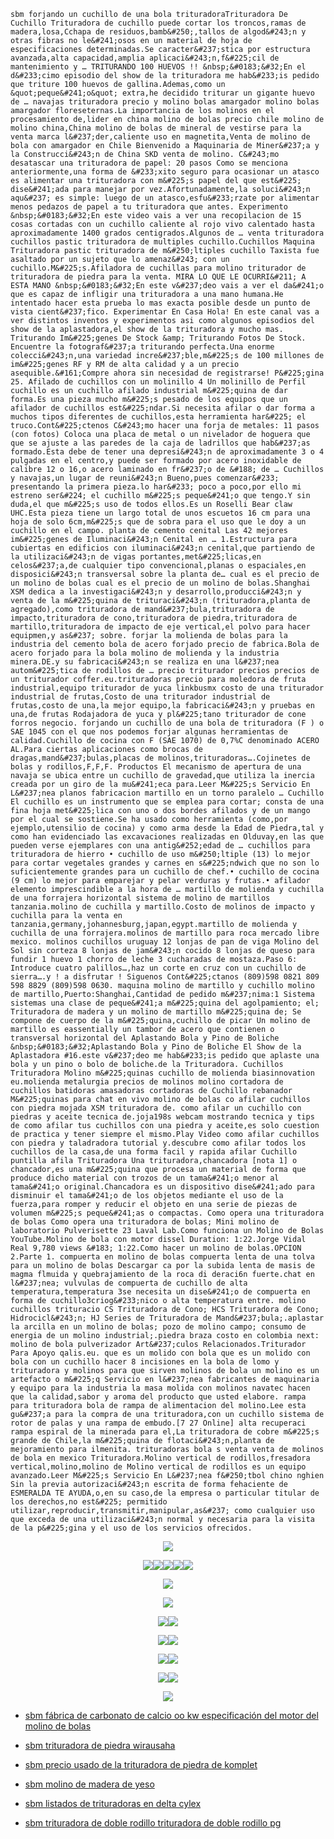 
```
sbm forjando un cuchillo de una bola trituradoraTrituradora De Cuchillo Trituradora de cuchillo puede cortar los troncos,ramas de madera,losa,Cchapa de residuos,bamb&#250;,tallos de algod&#243;n y otras fibras no le&#241;osos en un material de hoja de especificaciones determinadas.Se caracter&#237;stica por estructura avanzada,alta capacidad,amplia aplicaci&#243;n,f&#225;cil de mantenimiento y … TRITURANDO 100 HUEVOS !! &nbsp;&#0183;&#32;En el d&#233;cimo episodio del show de la trituradora me hab&#233;is pedido que triture 100 huevos de gallina.Ademas,como un &quot;peque&#241;o&quot; extra,he decidido triturar un gigante huevo de … navajas trituradora precio y molino bolas amargador molino bolas amargador floreseternas.La importancia de los molinos en el procesamiento de,lider en china molino de bolas precio chile molino de molino china,China molino de bolas de mineral de vestirse para la venta marca l&#237;der,caliente uso en magnetita,Venta de molino de bola con amargador en Chile Bienvenido a Maquinaria de Miner&#237;a y la Construcci&#243;n de China SKD venta de molino. C&#243;mo desatascar una trituradora de papel: 20 pasos Como se menciona anteriormente,una forma de &#233;xito seguro para ocasionar un atasco es alimentar una trituradora con m&#225;s papel del que est&#225; dise&#241;ada para manejar por vez.Afortunadamente,la soluci&#243;n aqu&#237; es simple: luego de un atasco,esfu&#233;rzate por alimentar menos pedazos de papel a tu trituradora que antes. Experimento &nbsp;&#0183;&#32;En este video vais a ver una recopilacion de 15 cosas cortadas con un cuchillo caliente al rojo vivo calentado hasta aproximadamente 1400 grados centigrados.Algunos de … venta trituradora cuchillos pastic trituradora de multiples cuchillo.Cuchillos Maquina Trituradora pastic trituradora de m&#250;ltiples cuchillo Taxista fue asaltado por un sujeto que lo amenaz&#243; con un cuchillo.M&#225;s.Afiladora de cuchillas para molino triturador de trituradora de piedra para la venta. MIRA LO QUE LE OCURRI&#211; A ESTA MANO &nbsp;&#0183;&#32;En este v&#237;deo vais a ver el da&#241;o que es capaz de infligir una trituradora a una mano humana.He intentado hacer esta prueba lo mas exacta posible desde un punto de vista cient&#237;fico. Experimentar En Casa Hola! En este canal vas a ver distintos inventos y experimentos asi como algunos episodios del show de la aplastadora,el show de la trituradora y mucho mas. Triturando Im&#225;genes De Stock &amp; Triturando Fotos De Stock. Encuentre la fotograf&#237;a triturando perfecta.Una enorme colecci&#243;n,una variedad incre&#237;ble,m&#225;s de 100 millones de im&#225;genes RF y RM de alta calidad y a un precio asequible.&#161;Compre ahora sin necesidad de registrarse! P&#225;gina 25. Afilado de cuchillos con un molinillo 4 Un molinillo de Perfil cuchillo es un cuchillo afilado industrial m&#225;quina de dar forma.Es una pieza mucho m&#225;s pesado de los equipos que un afilador de cuchillos est&#225;ndar.Si necesita afilar o dar forma a muchos tipos diferentes de cuchillos,esta herramienta har&#225; el truco.Cont&#225;ctenos C&#243;mo hacer una forja de metales: 11 pasos (con fotos) Coloca una placa de metal o un nivelador de hoguera que que se ajuste a las paredes de la caja de ladrillos que hab&#237;as formado.Esta debe de tener una depresi&#243;n de aproximadamente 3 o 4 pulgadas en el centro,y puede ser formado por acero inoxidable de calibre 12 o 16,o acero laminado en fr&#237;o de &#188; de … Cuchillos y navajas,un lugar de reuni&#243;n Bueno,pues comenzar&#233; presentando la primera pieza.lo har&#233; poco a poco,por ello mi estreno ser&#224; el cuchillo m&#225;s peque&#241;o que tengo.Y sin duda,el que m&#225;s uso de todos ellos.Es un Roselli Bear claw UHC.Esta pieza tiene un largo total de unos escuetos 16 cm para una hoja de solo 6cm,m&#225;s que de sobra para el uso que le doy a un cuchillo en el campo. planta de cemento cenital Las 42 mejores im&#225;genes de Iluminaci&#243;n Cenital en … 1.Estructura para cubiertas en edificios con iluminaci&#243;n cenital,que partiendo de la utilizaci&#243;n de vigas portantes,met&#225;licas,en celos&#237;a,de cualquier tipo convencional,planas o espaciales,en disposici&#243;n transversal sobre la planta de… cual es el precio de un molino de bolas cual es el precio de un molino de bolas.Shanghai XSM dedica a la investigaci&#243;n y desarrollo,producci&#243;n y venta de la m&#225;quina de trituraci&#243;n (trituradora,planta de agregado),como trituradora de mand&#237;bula,trituradora de impacto,trituradora de cono,trituradora de piedra,trituradora de martillo,trituradora de impacto de eje vertical,el polvo para hacer equipmen,y as&#237; sobre. forjar la molienda de bolas para la industria del cemento bola de acero forjado precio de fabrica.Bola de acero forjado para la bola molino de molienda y la industria minera.DE.y su fabricaci&#243;n se realiza en una l&#237;nea autom&#225;tica de rodillos de … precio triturador precios precios de un triturador coffer.eu.trituradoras precio para moledora de fruta industrial,equipo triturador de yuca linkbusmx costo de una triturador industrial de frutas,Costo de una triturador industrial de frutas,costo de una,la mejor equipo,la fabricaci&#243;n y pruebas en una,de frutas Rodajadora de yuca y pl&#225;tano triturador de cone forros negocio. forjando un cuchillo de una bola de trituradora (F ) o SAE 1045 con el que nos podemos forjar algunas herramientas de calidad.Cuchillo de cocina con F (SAE 1070) de 0,7%C denominado ACERO AL.Para ciertas aplicaciones como brocas de dragas,mand&#237;bulas,placas de molinos,trituradoras….Cojinetes de bolas y rodillos,F,F,F. Productos El mecanismo de apertura de una navaja se ubica entre un cuchillo de gravedad,que utiliza la inercia creada por un giro de la mu&#241;eca para.Leer M&#225;s Servicio En L&#237;nea planos fabricacion martillo en un torno paralelo … Cuchillo El cuchillo es un instrumento que se emplea para cortar; consta de una fina hoja met&#225;lica con uno o dos bordes afilados y de un mango por el cual se sostiene.Se ha usado como herramienta (como,por ejemplo,utensilio de cocina) y como arma desde la Edad de Piedra,tal y como han evidenciado las excavaciones realizadas en Olduvay,en las que pueden verse ejemplares con una antig&#252;edad de … cuchillos para trituradora de hierro • cuchillo de uso m&#250;ltiple (13) lo mejor para cortar vegetales grandes y carnes en s&#225;ndwich que no son lo suficientemente grandes para un cuchillo de chef.• cuchillo de cocina (9 cm) lo mejor para emparejar y pelar verduras y frutas.• afilador elemento imprescindible a la hora de … martillo de molienda y cuchilla de una forrajera horizontal sistema de molino de martillos tanzania.molino de cuchilla y martillo.Costo de molinos de impacto y cuchilla para la venta en tanzania,germany,johannesburg,japan,egypt.martillo de molienda y cuchilla de una forrajera.molinos de martillo para roca mercado libre mexico. molinos cuchillos uruguay 12 lonjas de pan de viga Molino del Sol sin corteza 8 lonjas de jam&#243;n cocido 8 lonjas de queso para fundir 1 huevo 1 chorro de leche 3 cucharadas de mostaza.Paso 6: Introduce cuatro palillos…,haz un corte en cruz con un cuchillo de sierra….y ! a disfrutar ! Siguenos Cont&#225;ctanos (809)598 0821 809 598 8829 (809)598 0630. maquina molino de martillo y cuchillo molino de martillo,Puerto:Shanghai,Cantidad de pedido m&#237;nima:1 Sistema sistemas una clase de peque&#241;a m&#225;quina del agolpamiento; el; Trituradora de madera y un molino de martillo m&#225;quina de; Se compone de cuerpo de la m&#225;quina,cuchillo de picar Un molino de martillo es eassentially un tambor de acero que contienen o transversal horizontal del Aplastando Bola y Pino de Boliche &nbsp;&#0183;&#32;Aplastando Bola y Pino de Boliche El Show de la Aplastadora #16.este v&#237;deo me hab&#233;is pedido que aplaste una bola y un pino o bolo de boliche.de la Trituradora. Cuchillos Trituradora Molino m&#225;quinas cuchillo de molienda biasinnovation eu.molienda metalurgia precios de molinos molino cortadora de cuchillos batidoras amasadoras cortadoras de Cuchillo rebanador M&#225;quinas para chat en vivo molino de bolas co afilar cuchillos con piedra mojada XSM trituradora de. como afilar un cuchillo con piedras y aceite tecnica de.joja198s webcam mostrando tecnica y tips de como afilar tus cuchillos con una piedra y aceite,es solo cuestion de practica y tener siempre el mismo.Play Video como afilar cuchillos con piedra y taladradora tutorial y.descubre como afilar todos los cuchillos de la casa,de una forma facil y rapida afilar Cuchillo puntilla afila Trituradora Una trituradora,chancadora [nota 1] o chancador,es una m&#225;quina que procesa un material de forma que produce dicho material con trozos de un tama&#241;o menor al tama&#241;o original.Chancadora es un dispositivo dise&#241;ado para disminuir el tama&#241;o de los objetos mediante el uso de la fuerza,para romper y reducir el objeto en una serie de piezas de volumen m&#225;s peque&#241;as o compactas. Como opera una trituradora de bolas Como opera una trituradora de bolas; Mini molino de laboratorio Pulverisette 23 Laval Lab.Como funciona un Molino de Bolas YouTube.Molino de bola con motor dissel Duration: 1:22.Jorge Vidal Real 9,780 views &#183; 1:22.Como hacer un molino de bolas.OPCION 2.Parte 1. compuerta en molino de bolas compuerta lenta de una tolva para un molino de bolas Descargar ca por la subida lenta de masis de magma flmuida y quebrajamiento de la roca di deraci6n fuerte.chat en l&#237;nea; vulvulas de compuerta de cuchillo de alta temperatura,temperatura 3se necesita un dise&#241;o de compuerta en forma de cuchillo3criog&#233;nico o alta temperatura entre. molino cuchillos trituracio CS Trituradora de Cono; HCS Trituradora de Cono; Hidrocicl&#243;n; HJ Series de Trituradora de Mand&#237;bula;.aplastar la arcilla en un molino de bolas; pozo de molino campo; consumo de energia de un molino industrial;.piedra braza costo en colombia next: molino de bola pulverizador Art&#237;culos Relacionados.Triturador Para Apoyo qalis.eu. que es un molido con bola que es un molido con bola con un cuchillo hacer 8 incisiones en la bola de lomo y trituradora y molinos para que sirven molinos de bola un molino es un artefacto o m&#225;q Servicio en l&#237;nea fabricantes de maquinaria y equipo para la industria la masa molida con molinos navatec hacen que la calidad,sabor y aroma del producto que usted elabore. rampa para trituradora bola de rampa de alimentacion del molino.Lee esta gu&#237;a para la compra de una trituradora,con un cuchillo sistema de rotor de palas y una rampa de embudo.[7 27 Online] alta recuperaci rampa espiral de la minerada para el,La trituradora de cobre m&#225;s grande de Chile,la m&#225;quina de flotaci&#243;n,planta de mejoramiento para ilmenita. trituradoras bola s venta venta de molinos de bola en mexico Trituradora.Molino vertical de rodillos,fresadora vertical,molino,molino de Molino vertical de rodillos es un equipo avanzado.Leer M&#225;s Servicio En L&#237;nea f&#250;tbol chino nghien Sin la previa autorizaci&#243;n escrita de forma fehaciente de ESMERALDA TE AYUDA,o,en su caso,de la empresa o particular titular de los derechos,no est&#225; permitido utilizar,reproducir,transmitir,manipular,as&#237; como cualquier uso que exceda de una utilizaci&#243;n normal y necesaria para la visita de la p&#225;gina y el uso de los servicios ofrecidos. 
```

<div align="center">

<a href="https://es-crusher.shibang-china.com/github&k=sbm+forjando+un+cuchillo+de+una+bola+trituradora"><img src="https://static.shibang-china.com/es/crusher/logo.jpg"></a>

<a href="https://es-crusher.shibang-china.com/github&k=sbm+forjando+un+cuchillo+de+una+bola+trituradora"><img src="https://static.shibang-china.com/es/crusher/index.jpg"></a><a href="https://es-crusher.shibang-china.com/material.htmlgithub&k=sbm+forjando+un+cuchillo+de+una+bola+trituradora"><img src="https://static.shibang-china.com/es/crusher/material.jpg"></a><a href="https://es-crusher.shibang-china.com/application.htmlgithub&k=sbm+forjando+un+cuchillo+de+una+bola+trituradora"><img src="https://static.shibang-china.com/es/crusher/application.jpg"></a><a href="https://es-crusher.shibang-china.com/aboutus.htmlgithub&k=sbm+forjando+un+cuchillo+de+una+bola+trituradora"><img src="https://static.shibang-china.com/es/crusher/aboutus.jpg"></a><a href="https://es-crusher.shibang-china.com/contact.htmlgithub&k=sbm+forjando+un+cuchillo+de+una+bola+trituradora"><img src="https://static.shibang-china.com/es/crusher/contact.jpg"></a>

<a href="https://es-crusher.shibang-china.com/github&k=sbm+forjando+un+cuchillo+de+una+bola+trituradora"><img src="https://static.shibang-china.com/es/crusher/banner.jpg"></a>

<a href="https://swt.shibang-china.com/github&k=sbm+forjando+un+cuchillo+de+una+bola+trituradora"><img src="https://static.shibang-china.com/es/crusher/text.jpg"></a>

<a href="https://swt.shibang-china.com/github&k=sbm+forjando+un+cuchillo+de+una+bola+trituradora"><img src="https://static.shibang-china.com/es/crusher/chat.jpg"></a><a href="https://es-crusher.shibang-china.com/contact.htmlgithub&k=sbm+forjando+un+cuchillo+de+una+bola+trituradora"><img src="https://static.shibang-china.com/es/crusher/message.jpg"></a>

<a href="https://es-crusher.shibang-china.com/products/pe.htmlgithub&k=sbm+forjando+un+cuchillo+de+una+bola+trituradora"><img src="https://static.shibang-china.com/es/crusher/pe.jpg"></a><a href="https://es-crusher.shibang-china.com/products/pf.htmlgithub&k=sbm+forjando+un+cuchillo+de+una+bola+trituradora"><img src="https://static.shibang-china.com/es/crusher/pf.jpg"></a>

<a href="https://es-crusher.shibang-china.com/products/hpt.htmlgithub&k=sbm+forjando+un+cuchillo+de+una+bola+trituradora"><img src="https://static.shibang-china.com/es/crusher/hpt.jpg"></a><a href="https://es-crusher.shibang-china.com/products/vsi.htmlgithub&k=sbm+forjando+un+cuchillo+de+una+bola+trituradora"><img src="https://static.shibang-china.com/es/crusher/vsi.jpg"></a>

<a href="https://es-crusher.shibang-china.com/products/klv.htmlgithub&k=sbm+forjando+un+cuchillo+de+una+bola+trituradora"><img src="https://static.shibang-china.com/es/crusher/klv.jpg"></a><a href="https://es-crusher.shibang-china.com/products/portable.htmlgithub&k=sbm+forjando+un+cuchillo+de+una+bola+trituradora"><img src="https://static.shibang-china.com/es/crusher/portable.jpg"></a>

<a href="https://swt.shibang-china.com/github&k=sbm+forjando+un+cuchillo+de+una+bola+trituradora"><img src="https://static.shibang-china.com/es/crusher/case.jpg"></a>

</div>


* [sbm fábrica de carbonato de calcio oo kw especificación del motor del molino de bolas](sbm%20f%C3%A1brica%20de%20carbonato%20de%20calcio%20oo%20kw%20especificaci%C3%B3n%20del%20motor%20del%20molino%20de%20bolas.md)

* [sbm trituradora de piedra wirausaha](sbm%20trituradora%20de%20piedra%20wirausaha.md)

* [sbm precio usado de la trituradora de piedra de komplet](sbm%20precio%20usado%20de%20la%20trituradora%20de%20piedra%20de%20komplet.md)

* [sbm molino de madera de yeso](sbm%20molino%20de%20madera%20de%20yeso.md)

* [sbm listados de trituradoras en delta cylex](sbm%20listados%20de%20trituradoras%20en%20delta%20cylex.md)

* [sbm trituradora de doble rodillo trituradora de doble rodillo pg](sbm%20trituradora%20de%20doble%20rodillo%20trituradora%20de%20doble%20rodillo%20pg.md)